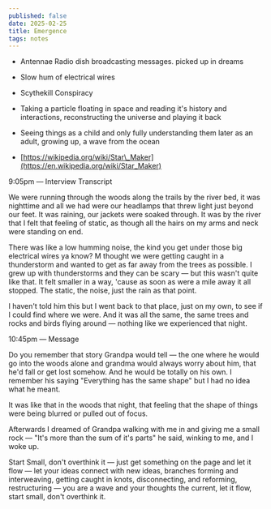 ```yaml
---
published: false
date: 2025-02-25
title: Emergence
tags: notes
---
```

*   Antennae Radio dish broadcasting messages. picked up in dreams
    
*   Slow hum of electrical wires
    
*   Scythekill Conspiracy
    
*   Taking a particle floating in space and reading it's history and interactions, reconstructing the universe and playing it back
    
*   Seeing things as a child and only fully understanding them later as an adult, growing up, a wave from the ocean
    
*   [https://wikipedia.org/wiki/Star\_Maker](https://en.wikipedia.org/wiki/Star_Maker)
    

9:05pm — Interview Transcript

We were running through the woods along the trails by the river bed, it was nighttime and all we had were our headlamps that threw light just beyond our feet. It was raining, our jackets were soaked through. It was by the river that I felt that feeling of static, as though all the hairs on my arms and neck were standing on end.

There was like a low humming noise, the kind you get under those big electrical wires ya know? M thought we were getting caught in a thunderstorm and wanted to get as far away from the trees as possible. I grew up with thunderstorms and they can be scary — but this wasn't quite like that. It felt smaller in a way, 'cause as soon as were a mile away it all stopped. The static, the noise, just the rain as that point.

I haven't told him this but I went back to that place, just on my own, to see if I could find where we were. And it was all the same, the same trees and rocks and birds flying around — nothing like we experienced that night.

10:45pm — Message

Do you remember that story Grandpa would tell — the one where he would go into the woods alone and grandma would always worry about him, that he'd fall or get lost somehow. And he would be totally on his own. I remember his saying "Everything has the same shape" but I had no idea what he meant.

It was like that in the woods that night, that feeling that the shape of things were being blurred or pulled out of focus.

Afterwards I dreamed of Grandpa walking with me in and giving me a small rock — "It's more than the sum of it's parts" he said, winking to me, and I woke up.

Start Small, don't overthink it — just get something on the page and let it flow — let your ideas connect with new ideas, branches forming and interweaving, getting caught in knots, disconnecting, and reforming, restructuring — you are a wave and your thoughts the current, let it flow, start small, don't overthink it.